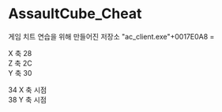 # AssaultCube_Cheat
게임 치트 연습을 위해 만들어진 저장소
"ac_client.exe"+0017E0A8 =   
  
X 축 28  
Z 축 2C  
Y 축 30  
  
34 X 축 시점  
38 Y 축 시점  
